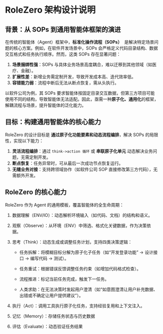 # RoleZero 架构设计说明

## **背景：从 SOPs 到通用智能体框架的演进**

在传统的智能体（Agent）框架中，**标准化操作流程（SOPs）**  是解决特定场景问题的核心方案。例如，在软件开发场景中，SOPs 会严格定义代码目录结构、数据交互格式和任务执行顺序。然而，这类 SOPs 存在显著问题：

1.  **场景捆绑性强**：SOPs 与具体业务场景高度耦合，难以迁移到其他领域（如医疗、金融）。
1.  **扩展性差**：新增业务需定制开发，导致开发成本高、迭代效率低。
1.  **容错能力弱**：流程中断后无法从断点恢复，需从头执行。

以软件公司为例，其 SOPs 要求智能体按固定目录交互数据，但第三方项目可能使用不同的结构，导致智能体无法适配。因此，亟需一种**原子化、通用化**的框架，解耦流程与场景，提升智能体的泛化能力。

## **目标：构建通用智能体的核心能力**

RoleZero 的设计目标是 **通过原子化功能要素和动态流程编排**，解决 SOPs 的局限性，实现以下能力：

1.  **灵活流程编排**：通过 `think->action 循环` 或 **串联原子化单元** 动态解决业务问题，无需定制开发。
1.  **断点恢复**：任务异常时，可从最后一次成功节点恢复运行。
1.  **无缝业务对接**：支持跨领域协作（如软件公司 SOP 直接修改第三方代码），无需额外开发。

## **RoleZero 的核心能力**

RoleZero 作为 Agent 的通用模板，覆盖智能体的全生命周期：

1. 数据理解（ENV/IO）：动态解析环境输入（如代码、文档）的结构和语义。

2. 观察（Observe）：从环境（ENV）中筛选、格式化关键数据，作为决策依据。

3. 思考（Think）：动态生成或调整任务计划，支持四类决策逻辑：

   - 任务拆解：将模糊目标分解为原子化子任务（如“开发登录功能” → 设计接口 → 编写代码 → 测试）。

   - 任务重试：根据错误反馈调整任务约束（如增加代码格式检查）。

   - 流程推进：标记当前任务完成，触发下一任务。

   - 人类求助：在无法决策时发起用户澄清（如“如意图澄清让用户补充数据、出错或不确定让用户提供建议”）。

4. 执行（Act）：调用工具执行原子化任务，支持经验复用和上下文注入。

5. 记忆（Memory）：存储任务状态与历史数据

6. 评估（Evaluate）：动态验证任务结果
